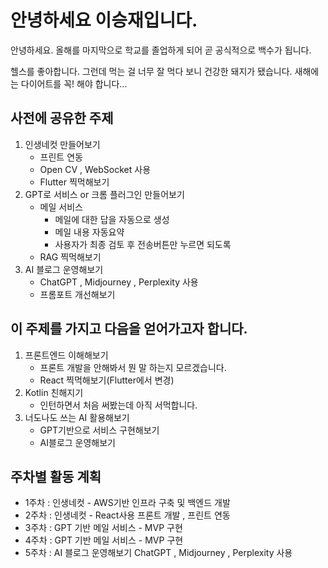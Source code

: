 # 안녕하세요 이승재입니다.

안녕하세요. 올해를 마지막으로 학교를 졸업하게 되어 곧 공식적으로 백수가 됩니다.

헬스를 좋아합니다. 그런데 먹는 걸 너무 잘 먹다 보니 건강한 돼지가 됐습니다.
새해에는 다이어트를 꼭! 해야 합니다...


## 사전에 공유한 주제

1. 인생네컷 만들어보기
    - 프린트 연동
    - Open CV , WebSocket 사용
    - Flutter 찍먹해보기
2. GPT로 서비스 or 크롬 플러그인 만들어보기
    - 메일 서비스
        - 메일에 대한 답을 자동으로 생성
        - 메일 내용 자동요약
        - 사용자가 최종 검토 후 전송버튼만 누르면 되도록
    - RAG 찍먹해보기
3. AI 블로그 운영해보기
    - ChatGPT , Midjourney , Perplexity 사용
    - 프롬포트 개선해보기

## 이 주제를 가지고 다음을 얻어가고자 합니다.

1. 프론트엔드 이해해보기
   - 프론트 개발을 안해봐서 뭔 말 하는지 모르겠습니다.
   - React 찍먹해보기(Flutter에서 변경)
2. Kotlin 친해지기
   - 인턴하면서 처음 써봤는데 아직 서먹합니다.
3. 너도나도 쓰는 AI 활용해보기 
   - GPT기반으로 서비스 구현해보기
   - AI블로그 운영해보기 



## 주차별 활동 계획
- 1주차 : 인생네컷 - AWS기반 인프라 구축 및 백엔드 개발 
- 2주차 : 인생네컷 - React사용 프론트 개발 , 프린트 연동 
- 3주차 : GPT 기반 메일 서비스 - MVP 구현 
- 4주차 : GPT 기반 메일 서비스 - MVP 구현 
- 5주차 : AI 블로그 운영해보기 ChatGPT , Midjourney , Perplexity 사용
